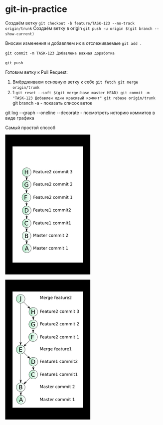 # git-in-practice

Создаём ветку
`git checkout -b feature/TASK-123 --no-track origin/trunk`
Создаём ветку в origin
`git push -u origin $(git branch --show-current)`

Вносим изменения и добавляем их в отслеживаемые
`git add .`

`git commit -m TASK-123 Добавлена важная доработка`

`git push`

Готовим ветку к Pull Request:
1. Вмёрдживаем основную ветку к себе
`git fetch
git merge origin/trunk`
2. 1
`git reset --soft $(git merge-base master HEAD)
git commit -m "TASK-123 Добавлен один красивый коммит"
git rebase origin/trunk
`
git branch -a - показать список веток

git log --graph --oneline --decorate - посмотреть историю коммитов в виде графика

Самый простой способ 




![img.png](img.png)

![img_1.png](img_1.png)